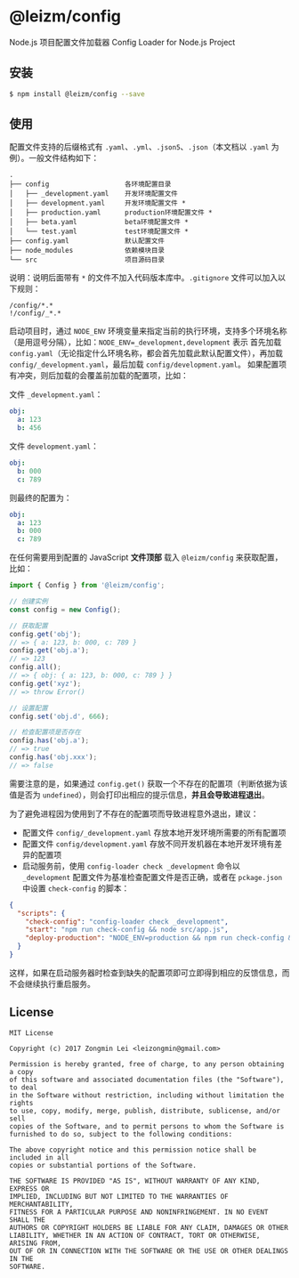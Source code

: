 # @leizm/config
Node.js 项目配置文件加载器 Config Loader for Node.js Project

## 安装

```bash
$ npm install @leizm/config --save
```

## 使用

配置文件支持的后缀格式有 `.yaml`、`.yml`、`.json5`、`.json`（本文档以 `.yaml` 为例）。一般文件结构如下：

```
.
├── config                   各环境配置目录
│   ├── _development.yaml    开发环境配置文件
│   ├── development.yaml     开发环境配置文件 *
│   ├── production.yaml      production环境配置文件 *
│   ├── beta.yaml            beta环境配置文件 *
│   └── test.yaml            test环境配置文件 *
├── config.yaml              默认配置文件
├── node_modules             依赖模块目录
└── src                      项目源码目录
```

说明：说明后面带有 `*` 的文件不加入代码版本库中。`.gitignore` 文件可以加入以下规则：

```.gitignore
/config/*.*
!/config/_*.*
```

启动项目时，通过 `NODE_ENV` 环境变量来指定当前的执行环境，支持多个环境名称（是用逗号分隔），比如：`NODE_ENV=_development,development` 表示
首先加载 `config.yaml`（无论指定什么环境名称，都会首先加载此默认配置文件），再加载 `config/_development.yaml`，最后加载 `config/development.yaml`。
如果配置项有冲突，则后加载的会覆盖前加载的配置项，比如：

文件 `_development.yaml`：
```yaml
obj:
  a: 123
  b: 456
```

文件 `development.yaml`：

```yaml
obj:
  b: 000
  c: 789
```

则最终的配置为：

```yaml
obj:
  a: 123
  b: 000
  c: 789
```

在任何需要用到配置的 JavaScript **文件顶部** 载入 `@leizm/config` 来获取配置，比如：

```typescript
import { Config } from '@leizm/config';

// 创建实例
const config = new Config();

// 获取配置
config.get('obj');
// => { a: 123, b: 000, c: 789 }
config.get('obj.a');
// => 123
config.all();
// => { obj: { a: 123, b: 000, c: 789 } }
config.get('xyz');
// => throw Error()

// 设置配置
config.set('obj.d', 666);

// 检查配置项是否存在
config.has('obj.a');
// => true
config.has('obj.xxx');
// => false
```

需要注意的是，如果通过 `config.get()` 获取一个不存在的配置项（判断依据为该值是否为 `undefined`），则会打印出相应的提示信息，**并且会导致进程退出**。

为了避免进程因为使用到了不存在的配置项而导致进程意外退出，建议：

+ 配置文件 `config/_development.yaml` 存放本地开发环境所需要的所有配置项
+ 配置文件 `config/development.yaml` 存放不同开发机器在本地开发环境有差异的配置项
+ 启动服务前，使用 `config-loader check _development` 命令以 `_development` 配置文件为基准检查配置文件是否正确，或者在 `pckage.json` 中设置 `check-config` 的脚本：

```json
{
  "scripts": {
    "check-config": "config-loader check _development",
    "start": "npm run check-config && node src/app.js",
    "deploy-production": "NODE_ENV=production && npm run check-config && pm2 restart src/app.js --name Your-Service"
  }
}
```

这样，如果在启动服务器时检查到缺失的配置项即可立即得到相应的反馈信息，而不会继续执行重启服务。


## License

```
MIT License

Copyright (c) 2017 Zongmin Lei <leizongmin@gmail.com>

Permission is hereby granted, free of charge, to any person obtaining a copy
of this software and associated documentation files (the "Software"), to deal
in the Software without restriction, including without limitation the rights
to use, copy, modify, merge, publish, distribute, sublicense, and/or sell
copies of the Software, and to permit persons to whom the Software is
furnished to do so, subject to the following conditions:

The above copyright notice and this permission notice shall be included in all
copies or substantial portions of the Software.

THE SOFTWARE IS PROVIDED "AS IS", WITHOUT WARRANTY OF ANY KIND, EXPRESS OR
IMPLIED, INCLUDING BUT NOT LIMITED TO THE WARRANTIES OF MERCHANTABILITY,
FITNESS FOR A PARTICULAR PURPOSE AND NONINFRINGEMENT. IN NO EVENT SHALL THE
AUTHORS OR COPYRIGHT HOLDERS BE LIABLE FOR ANY CLAIM, DAMAGES OR OTHER
LIABILITY, WHETHER IN AN ACTION OF CONTRACT, TORT OR OTHERWISE, ARISING FROM,
OUT OF OR IN CONNECTION WITH THE SOFTWARE OR THE USE OR OTHER DEALINGS IN THE
SOFTWARE.
```
